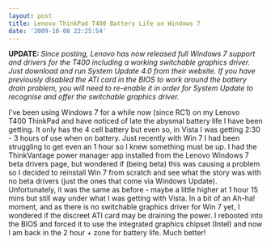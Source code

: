 ```yaml
---
layout: post
title: Lenovo ThinkPad T400 Battery Life on Windows 7
date: '2009-10-08 22:25:54'
---
```


<strong>UPDATE:<em> </em></strong><em>Since posting, Lenovo has now released full Windows 7 support and drivers for the T400 including a working switchable graphics driver. Just download and run System Update 4.0 from their website. If you have previously disabled the ATI card in the BIOS to work around the battery drain problem, you will need to re-enable it in order for System Update to recognise and offer the switchable graphics driver.</em>

I've been using Windows 7 for a while now (since RC1) on my Lenovo T400 ThinkPad and have noticed of late the abysmal battery life I have been getting. It only has the 4 cell battery but even so, in Vista I was getting 2:30 - 3 hours of use when on battery. Just recently with Win 7 I had been struggling to get even an 1 hour so I knew something must be up. I had the ThinkVantage power manager app installed from the Lenovo Windows 7 beta drivers page, but wondered if (being beta) this was causing a problem so I decided to reinstall Win 7 from scratch and see what the story was with no beta drivers (just the ones that come via Windows Update). Unfortunately, it was the same as before - maybe a little higher at 1 hour 15 mins but still way under what I was getting with Vista. In a bit of an Ah-ha! moment, and as there is no switchable graphics driver for Win 7 yet, I wondered if the discreet ATI card may be draining the power. I rebooted into the BIOS and forced it to use the integrated graphics chipset (Intel) and now I am back in the 2 hour + zone for battery life. Much better!